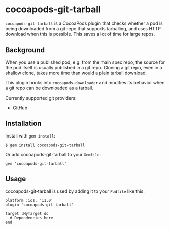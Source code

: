 # cocoapods-git-tarball

`cocoapods-git-tarball` is a CocoaPods plugin that checks whether a pod is being downloaded from a git repo that supports tarballing, and uses HTTP download when this is possible. This saves a lot of time for large repos.  

## Background

When you use a published pod, e.g. from the main spec repo, the source for the pod itself is usually published in a git repo. Cloning a git repo, even in a shallow clone, takes more time than would a plain tarball download.

This plugin hooks into `cocoapods-downloader` and modifies its behavior when a git repo can be downloaded as a tarball. 

Currently supported git providers:

* GitHub

## Installation

Install with `gem install`:

    $ gem install cocoapods-git-tarball

Or add cocoapods-git-tarball to your `Gemfile`:

    gem 'cocoapods-git-tarball'

## Usage

cocoapods-git-tarball is used by adding it to your `Podfile` like this:

```
platform :ios, '11.0'
plugin 'cocoapods-git-tarball'

target :MyTarget do
  # Dependencies here
end
```
